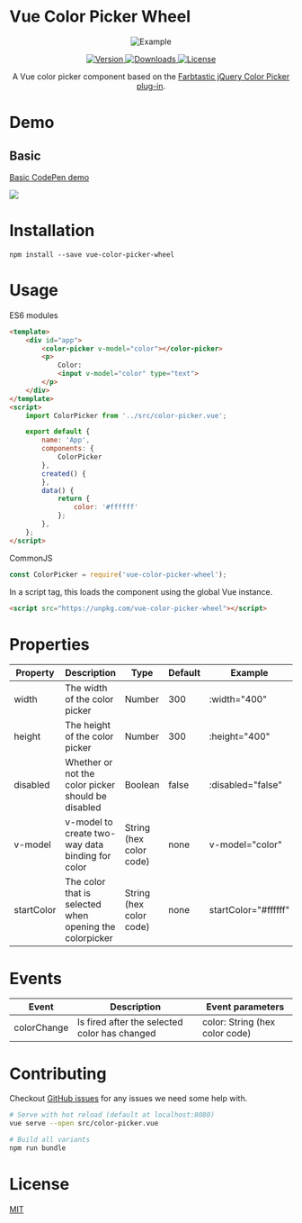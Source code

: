 # Vue Color Picker Wheel

<p align="center">
  <img src="https://raw.githubusercontent.com/stijlbreuk/vue-color-picker-wheel/master/examples/assets/vue-color-picker-wheel-example.png" alt="Example"/>
</p>

<p align="center">

<a href="https://www.npmjs.com/package/vue-color-picker-wheel">
    <img src="https://img.shields.io/npm/v/vue-color-picker-wheel.svg" alt="Version"/>
</a>
<a href="https://www.npmjs.com/package/vue-color-picker-wheel">
    <img src="https://img.shields.io/npm/dt/vue-color-picker-wheel.svg" alt="Downloads"/>
</a>
<a href="https://www.npmjs.com/package/vue-color-picker-wheel">
    <img src="https://img.shields.io/npm/l/vue-color-picker-wheel.svg" alt="License"/>
</a>

</p>

<p align="center">
A Vue color picker component based on the <a href="http://acko.net/blog/farbtastic-jquery-color-picker-plug-in/">Farbtastic jQuery Color Picker plug-in</a>.
</p>

# Demo
## Basic
<a href="https://codepen.io/nino-vrijman/pen/ePaELe" target="_blank">Basic CodePen demo</a>

<a href="https://codesandbox.io/s/7j4po25ly1?module=%2Fsrc%2FApp.vue" target="_blank"><img src="https://codesandbox.io/static/img/play-codesandbox.svg"/></a>

# Installation

```
npm install --save vue-color-picker-wheel
```

# Usage

ES6 modules
```HTML
<template>
    <div id="app">
        <color-picker v-model="color"></color-picker>
        <p>
            Color:
            <input v-model="color" type="text">
        </p>
    </div>
</template>
<script>
    import ColorPicker from '../src/color-picker.vue';

    export default {
        name: 'App',
        components: {
            ColorPicker
        },
        created() {
        },
        data() {
            return {
                color: '#ffffff'
            };
        },
    };
</script>
```

CommonJS
```JavaScript
const ColorPicker = require('vue-color-picker-wheel');
```

In a script tag, this loads the component using the global Vue instance.

```HTML
<script src="https://unpkg.com/vue-color-picker-wheel"></script>
```

# Properties
| Property   | Description                                             | Type                    | Default | Example              |
| ---------- | ------------------------------------------------------- | ----------------------- | ------- | -------------------- |
| width      | The width of the color picker                           | Number                  | 300     | :width="400"         |
| height     | The height of the color picker                          | Number                  | 300     | :height="400"        |
| disabled   | Whether or not the color picker should be disabled      | Boolean                 | false   | :disabled="false"    |
| v-model    | v-model to create two-way data binding for color        | String (hex color code) | none    | v-model="color"      |
| startColor | The color that is selected when opening the colorpicker | String (hex color code) | none    | startColor="#ffffff" |

# Events
| Event       | Description                                   | Event parameters               |
| ----------- | --------------------------------------------- | ------------------------------ |
| colorChange | Is fired after the selected color has changed | color: String (hex color code) |

# Contributing

Checkout [GitHub issues](https://github.com/stijlbreuk/vue-color-picker-wheel/issues) for any issues we need some help with.

```bash
# Serve with hot reload (default at localhost:8080)
vue serve --open src/color-picker.vue

# Build all variants
npm run bundle
```

# License
[MIT](https://github.com/stijlbreuk/vue-color-picker-wheel/blob/master/readme.md)